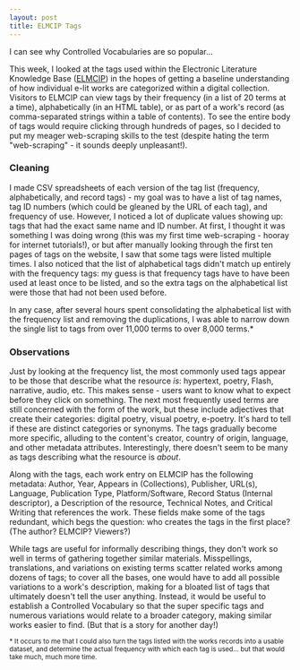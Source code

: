 ```yaml
---
layout: post
title: ELMCIP Tags 
---
```

I can see why Controlled Vocabularies are so popular...

This week, I looked at the tags used within the Electronic Literature Knowledge Base ([ELMCIP](https://elmcip.net/)) in the hopes of getting a baseline understanding of how individual e-lit works are categorized within a digital collection. Visitors to ELMCIP can view tags by their frequency (in a list of 20 terms at a time), alphabetically (in an HTML table), or as part of a work's record (as comma-separated strings within a table of contents). To see the entire body of tags would require clicking through hundreds of pages, so I decided to put my meager web-scraping skills to the test (despite hating the term "web-scraping" - it sounds deeply unpleasant!).

### Cleaning
I made CSV spreadsheets of each version of the tag list (frequency, alphabetically, and record tags) - my goal was to have a list of tag names, tag ID numbers (which could be gleaned by the URL of each tag), and frequency of use. However, I noticed a lot of duplicate values showing up: tags that had the exact same name and ID number. At first, I thought it was something I was doing wrong (this was my first time web-scraping - hooray for internet tutorials!), or but after manually looking through the first ten pages of tags on the website, I saw that some tags were listed multiple times. I also noticed that the list of alphabetical tags didn't match up entirely with the frequency tags: my guess is that frequency tags have to have been used at least once to be listed, and so the extra tags on the alphabetical list were those that had not been used before. 

In any case, after several hours spent consolidating the alphabetical list with the frequency list and removing the duplications, I was able to narrow down the single list to tags from over 11,000 terms to over 8,000 terms.* 

### Observations
Just by looking at the frequency list, the most commonly used tags appear to be those that describe what the resource *is*: hypertext, poetry, Flash, narrative, audio, etc. This makes sense - users want to know what to expect before they click on something. The next most frequently used terms are still concerned with the form of the work, but these include adjectives that create their categories: digital poetry, visual poetry, e-poetry. It's hard to tell if these are distinct categories or synonyms. The tags gradually become more specific, alluding to the content's creator, country of origin, language, and other metadata attributes. Interestingly, there doesn't seem to be many as tags describing what the resource is *about*. 

Along with the tags, each work entry on ELMCIP has the following metadata: Author, Year, Appears in (Collections), Publisher, URL(s), Language, Publication Type, Platform/Software, Record Status (Internal descriptor), a Description of the resource, Technical Notes, and Critical Writing that references the work. These fields make some of the tags redundant, which begs the question: who creates the tags in the first place? (The author? ELMCIP? Viewers?)

While tags are useful for informally describing things, they don't work so well in terms of gathering together similar materials. Misspellings, translations, and variations on existing terms scatter related works among dozens of tags; to cover all the bases, one would have to add all possible variations to a work's description, making for a bloated list of tags that ultimately doesn't tell the user anything. Instead, it would be useful to establish a Controlled Vocabulary so that the super specific tags and numerous variations would relate to a broader category, making similar works easier to find. (But that is a story for another day!)


<small>* It occurs to me that I could also turn the tags listed with the works records into a usable dataset, and determine the actual frequency with which each tag is used... but that would take much, much more time. </small>


